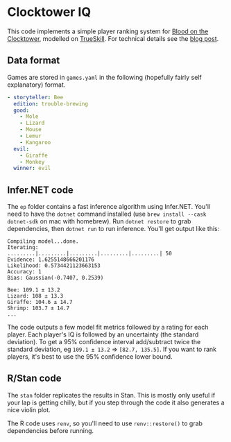 # Clocktower IQ

This code implements a simple player ranking system for [Blood on the Clocktower](https://www.kickstarter.com/projects/pandemoniuminstitute/blood-on-the-clocktower), modelled on [TrueSkill](https://www.microsoft.com/en-us/research/project/trueskill-ranking-system/). For technical details see the [blog post](https://mikeinnes.io/2022/06/29/clocktower.html).

## Data format

Games are stored in `games.yaml` in the following (hopefully fairly self explanatory) format.

```yaml
- storyteller: Bee
  edition: trouble-brewing
  good:
    - Mole
    - Lizard
    - Mouse
    - Lemur
    - Kangaroo
  evil:
    - Giraffe
    - Monkey
  winner: evil
```

## Infer.NET code

The `ep` folder contains a fast inference algorithm using Infer.NET. You'll need to have the `dotnet` command installed (use `brew install --cask dotnet-sdk` on mac with homebrew). Run `dotnet restore` to grab dependencies, then `dotnet run` to run inference. You'll get output like this:

```
Compiling model...done.
Iterating:
.........|.........|.........|.........|.........| 50
Evidence: 1.6255148666201176
Likelihood: 0.5734421123663153
Accuracy: 1
Bias: Gaussian(-0.7407, 0.2539)

Bee: 109.1 ± 13.2
Lizard: 108 ± 13.3
Giraffe: 104.6 ± 14.7
Shrimp: 103.7 ± 14.7
...
```

The code outputs a few model fit metrics followed by a rating for each player. Each player's IQ is followed by an uncertainty (the standard deviation). To get a 95% confidence interval add/subtract twice the standard deviation, eg `109.1 ± 13.2` => `[82.7, 135.5]`. If you want to rank players, it's best to use the 95% confidence lower bound.

## R/Stan code

The `stan` folder replicates the results in Stan. This is mostly only useful if your lap is getting chilly, but if you step through the code it also generates a nice violin plot.

The R code uses `renv`, so you'll need to use `renv::restore()` to grab dependencies before running.
